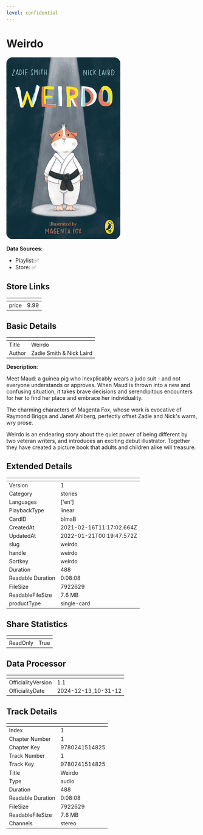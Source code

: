 ```yaml
---
level: confidential
---
```

# Weirdo

![card_[blmaB].png](../../img/cards/card_[blmaB].png)

**Data Sources**: 

- Playlist:✅
- Store: ✅


## Store Links

| <!-- --> | <!-- --> |
| - | - |
| price | 9.99 |


## Basic Details

| <!-- --> | <!-- --> |
| - | - |
| Title | Weirdo |
| Author | Zadie Smith & Nick Laird |

**Description**:

Meet Maud: a guinea pig who inexplicably wears a judo suit - and not everyone understands or approves. When Maud is thrown into a new and confusing situation, it takes brave decisions and serendipitous encounters for her to find her place and embrace her individuality.

The charming characters of Magenta Fox, whose work is evocative of Raymond Briggs and Janet Ahlberg, perfectly offset Zadie and Nick's warm, wry prose.

Weirdo is an endearing story about the quiet power of being different by two veteran writers, and introduces an exciting debut illustrator. Together they have created a picture book that adults and children alike will treasure.


## Extended Details

| <!-- --> | <!-- --> |
| - | - |
| Version | 1 |
| Category | stories |
| Languages | ['en'] |
| PlaybackType | linear |
| CardID | blmaB |
| CreatedAt | 2021-02-16T11:17:02.664Z |
| UpdatedAt | 2022-01-21T00:19:47.572Z |
| slug | weirdo |
| handle | weirdo |
| Sortkey | weirdo |
| Duration | 488 |
| Readable Duration | 0:08:08 |
| FileSize | 7922629 |
| ReadableFileSize | 7.6 MB |
| productType | single-card |


## Share Statistics

| <!-- --> | <!-- --> |
| - | - |
| ReadOnly | True |


## Data Processor

| <!-- --> | <!-- --> |
| - | - |
| OfficialityVersion | 1.1
| OfficialityDate | 2024-12-13_10-31-12


## Track Details

| <!-- --> | <!-- --> |
| - | - |
| Index | 1 |
| Chapter Number | 1 |
| Chapter Key | 9780241514825 |
| Track Number | 1 |
| Track Key | 9780241514825 |
| Title | Weirdo |
| Type | audio |
| Duration | 488 |
| Readable Duration | 0:08:08 |
| FileSize | 7922629 |
| ReadableFileSize | 7.6 MB |
| Channels | stereo |

